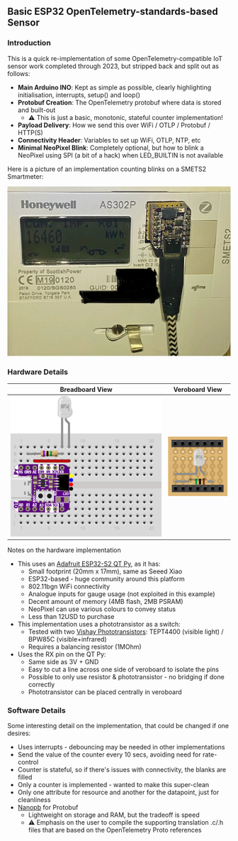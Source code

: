 ## Basic ESP32 OpenTelemetry-standards-based Sensor

### Introduction
This is a quick re-implementation of some OpenTelemetry-compatible IoT sensor work completed through 2023, but stripped back and split out as follows:
* **Main Arduino INO**: Kept as simple as possible, clearly highlighting initialisation, interrupts, setup() and loop()
* **Protobuf Creation**: The OpenTelemetry protobuf where data is stored and built-out
  * :warning: This is just a basic, monotonic, stateful counter implementation!
* **Payload Delivery**: How we send this over WiFi / OTLP / Protobuf / HTTP(S)
* **Connectivity Header**: Variables to set up WiFi, OTLP, NTP, etc
* **Minimal NeoPixel Blink**: Completely optional, but how to blink a NeoPixel using SPI (a bit of a hack) when LED_BUILTIN is not available

Here is a picture of an implementation counting blinks on a SMETS2 Smartmeter:

![IoT Device reading a smartmeter](./images/smartmeter.jpg)

### Hardware Details

| Breadboard View | Veroboard View |
|-----------------|----------------|
|![Visual breadboard view of Adafruit QT Py with a phototransistor](./images/led-meter-reader-example.svg "Fritzing view of Adafruit QT Py with a phototransistor on RX") | ![Same design on a veroboard](./images/veroboard-example.svg) |

Notes on the hardware implementation
* This uses an [Adafruit ESP32-S2 QT Py](https://learn.adafruit.com/adafruit-qt-py-esp32-s2/overview), as it has:
  * Small footprint (20mm x 17mm), same as Seeed Xiao
  * ESP32-based - huge community around this platform
  * 802.11bgn WiFi connectivity
  * Analogue inputs for gauge usage (not exploited in this example)
  * Decent amount of memory (4MB flash, 2MB PSRAM)
  * NeoPixel can use various colours to convey status 
  * Less than 12USD to purchase
* This implementation uses a phototransistor as a switch:
  * Tested with two [Vishay Phototransistors](https://www.vishay.com/en/photo-detectors/phototransistor/): TEPT4400 (visible light) / BPW85C (visible+infrared)
  * Requires a balancing resistor (1MOhm)
* Uses the RX pin on the QT Py:
  * Same side as 3V + GND
  * Easy to cut a line across one side of veroboard to isolate the pins
  * Possible to only use resistor & phototransistor - no bridging if done correctly
  * Phototransistor can be placed centrally in veroboard

### Software Details

Some interesting detail on the implementation, that could be changed if one desires:
* Uses interrupts - debouncing may be needed in other implementations
* Send the value of the counter every 10 secs, avoiding need for rate-control
* Counter is stateful, so if there's issues with connectivity, the blanks are filled
* Only a counter is implemented - wanted to make this super-clean
* Only one attribute for resource and another for the datapoint, just for cleanliness
* [Nanopb](https://jpa.kapsi.fi/nanopb/) for Protobuf
  * Lightweight on storage and RAM, but the tradeoff is speed
  * :warning: Emphasis on the user to compile the supporting translation .c/.h files that are based on the OpenTelemetry Proto references
